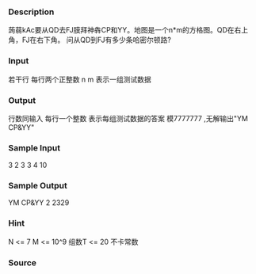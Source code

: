 
### Description

蒟蒻kAc要从QD去FJ膜拜神犇CP和YY。地图是一个n*m的方格图。QD在右上角，FJ在右下角。
问从QD到FJ有多少条哈密尔顿路?

### Input
若干行 每行两个正整数 n m 表示一组测试数据

### Output
行数同输入 每行一个整数 表示每组测试数据的答案 模7777777 ,无解输出"YM CP&YY"

### Sample Input
3 2
3 3
4 10


### Sample Output
YM CP&YY
2
2329


### Hint

N <= 7 M <= 10^9 组数T <= 20
不卡常数

### Source
